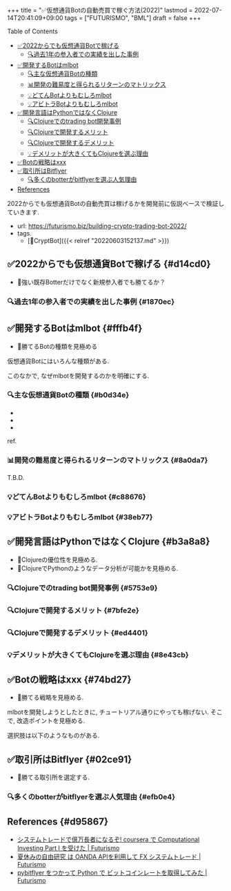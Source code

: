 +++
title = "✅仮想通貨Botの自動売買で稼ぐ方法(2022)"
lastmod = 2022-07-14T20:41:09+09:00
tags = ["FUTURISMO", "BML"]
draft = false
+++

<div class="ox-hugo-toc toc">

<div class="heading">Table of Contents</div>

- [✅2022からでも仮想通貨Botで稼げる](#d14cd0)
    - [🔍過去1年の参入者での実績を出した事例](#1870ec)
- [✅開発するBotはmlbot](#fffb4f)
    - [🔍主な仮想通貨Botの種類](#b0d34e)
    - [📊開発の難易度と得られるリターンのマトリックス](#8a0da7)
    - [💡どてんBotよりもむしろmlbot](#c88676)
    - [💡アビトラBotよりもむしろmlbot](#38eb77)
- [✅開発言語はPythonではなくClojure](#b3a8a8)
    - [🔍Clojureでのtrading bot開発事例](#5753e9)
    - [🔍Clojureで開発するメリット](#7bfe2e)
    - [🔍Clojureで開発するデメリット](#ed4401)
    - [💡デメリットが大きくてもClojureを選ぶ理由](#8e43cb)
- [✅Botの戦略はxxx](#74bd27)
- [✅取引所はBitflyer](#02ce91)
    - [🔍多くのbotterがbitflyerを選ぶ人気理由](#efb0e4)
- [References](#d95867)

</div>
<!--endtoc-->

2022からでも仮想通貨Botの自動売買は稼げるかを開発前に仮説ベースで検証していきます.

-   url: <https://futurismo.biz/building-crypto-trading-bot-2022/>
-   tags.
    -   [🔖CryptBot]({{< relref "20220603152137.md" >}})


## ✅2022からでも仮想通貨Botで稼げる {#d14cd0}

-   📍強い既存Botterだけでなく新規参入者でも勝てるか？


### 🔍過去1年の参入者での実績を出した事例 {#1870ec}


## ✅開発するBotはmlbot {#fffb4f}

-   📍勝てるBotの種類を見極める

仮想通貨Botにはいろんな種類がある.

このなかで, なぜmlbotを開発するのかを明確にする.


### 🔍主な仮想通貨Botの種類 {#b0d34e}

-

-

-

ref.


### 📊開発の難易度と得られるリターンのマトリックス {#8a0da7}

T.B.D.


### 💡どてんBotよりもむしろmlbot {#c88676}


### 💡アビトラBotよりもむしろmlbot {#38eb77}


## ✅開発言語はPythonではなくClojure {#b3a8a8}

-   📍Clojureの優位性を見極める.
-   📍ClojureでPythonのようなデータ分析が可能かを見極める.


### 🔍Clojureでのtrading bot開発事例 {#5753e9}


### 🔍Clojureで開発するメリット {#7bfe2e}


### 🔍Clojureで開発するデメリット {#ed4401}


### 💡デメリットが大きくてもClojureを選ぶ理由 {#8e43cb}


## ✅Botの戦略はxxx {#74bd27}

-   📍勝てる戦略を見極める.

mlbotを開発しようとしたときに, チュートリアル通りにやっても稼げない. そこで, 改造ポイントを見極める.

選択肢は以下のようなものがある.


## ✅取引所はBitflyer {#02ce91}

-   📍勝てる取引所を選定する.


### 🔍多くのbotterがbitflyerを選ぶ人気理由 {#efb0e4}


## References {#d95867}

-   [システムトレードで億万長者になるぞ! coursera で Computational Investing Part I を受けた | Futurismo](https://futurismo.biz/archives/2678/)
-   [夏休みの自由研究 は OANDA APIを利用して FX システムトレード | Futurismo](https://futurismo.biz/archives/4392/)
-   [pybitflyer をつかって Python で ビットコインレートを取得してみた | Futurismo](https://futurismo.biz/archives/6401/)
